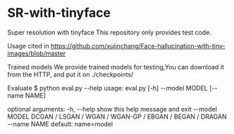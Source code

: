 # SR-with-tinyface
Super resolution with tinyface
This repository only provides test code.

Usage
cited in https://github.com/xujinchang/Face-hallucination-with-tiny-images/blob/master

Trained models
We provide trained models for testing,You can download it from the HTTP, and put it on ./checkpoints/

Evaluate
$ python eval.py --help
usage: eval.py [-h] --model MODEL [--name NAME]

optional arguments:
  -h, --help     show this help message and exit
  --model MODEL  DCGAN / LSGAN / WGAN / WGAN-GP / EBGAN / BEGAN / DRAGAN
  --name NAME    default: name=model
  
